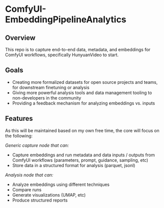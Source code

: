 # ComfyUI-EmbeddingPipelineAnalytics

## Overview

This repo is to capture end-to-end data, metadata, and embeddings for ComfyUI workflows, specifically HunyuanVideo to start.

## Goals

- Creating more formalized datasets for open source projects and teams, for downstream finetuning or analysis
- Giving more powerful analysis tools and data management tooling to non-developers in the community
- Providing a feedback mechanism for analyzing embeddings vs. inputs

## Features

As this will be maintained based on my own free time, the core will focus on the following:

*Generic capture node that can:*

- Capture embeddings and run metadata and data inputs / outputs from ComfyUI workflows (parameters, prompt, guidance, sampling, etc)
- Store data in a structured format for analysis (parquet, jsonl)

*Analysis node that can:*

- Analyze embeddings using different techniques
- Compare runs
- Generate visualizations (UMAP, etc)
- Produce structured reports
